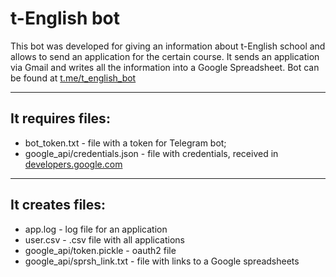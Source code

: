 # t-English bot


This bot was developed for giving an information about t-English school and allows to send an application for the
 certain course.
It sends an application via Gmail and writes all the information into a Google Spreadsheet.
Bot can be found at [t.me/t_english_bot](https://t.me/t_english_bot)
____
## It requires files:
- bot_token.txt - file with a token for Telegram bot;
- google_api/credentials.json - file with credentials, received in
 [developers.google.com](https://developers.google.com/) 
____
## It creates files:
- app.log - log file for an application
- user.csv - .csv file with all applications
- google_api/token.pickle - oauth2 file
- google_api/sprsh_link.txt - file with links to a Google spreadsheets